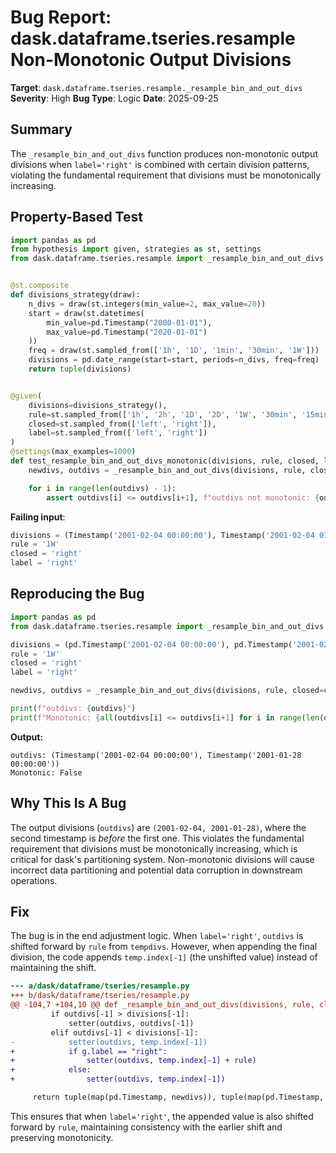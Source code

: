 # Bug Report: dask.dataframe.tseries.resample Non-Monotonic Output Divisions

**Target**: `dask.dataframe.tseries.resample._resample_bin_and_out_divs`
**Severity**: High
**Bug Type**: Logic
**Date**: 2025-09-25

## Summary

The `_resample_bin_and_out_divs` function produces non-monotonic output divisions when `label='right'` is combined with certain division patterns, violating the fundamental requirement that divisions must be monotonically increasing.

## Property-Based Test

```python
import pandas as pd
from hypothesis import given, strategies as st, settings
from dask.dataframe.tseries.resample import _resample_bin_and_out_divs


@st.composite
def divisions_strategy(draw):
    n_divs = draw(st.integers(min_value=2, max_value=20))
    start = draw(st.datetimes(
        min_value=pd.Timestamp("2000-01-01"),
        max_value=pd.Timestamp("2020-01-01")
    ))
    freq = draw(st.sampled_from(['1h', '1D', '1min', '30min', '1W']))
    divisions = pd.date_range(start=start, periods=n_divs, freq=freq)
    return tuple(divisions)


@given(
    divisions=divisions_strategy(),
    rule=st.sampled_from(['1h', '2h', '1D', '2D', '1W', '30min', '15min']),
    closed=st.sampled_from(['left', 'right']),
    label=st.sampled_from(['left', 'right'])
)
@settings(max_examples=1000)
def test_resample_bin_and_out_divs_monotonic(divisions, rule, closed, label):
    newdivs, outdivs = _resample_bin_and_out_divs(divisions, rule, closed=closed, label=label)

    for i in range(len(outdivs) - 1):
        assert outdivs[i] <= outdivs[i+1], f"outdivs not monotonic: {outdivs[i]} > {outdivs[i+1]}"
```

**Failing input**:
```python
divisions = (Timestamp('2001-02-04 00:00:00'), Timestamp('2001-02-04 01:00:00'))
rule = '1W'
closed = 'right'
label = 'right'
```

## Reproducing the Bug

```python
import pandas as pd
from dask.dataframe.tseries.resample import _resample_bin_and_out_divs

divisions = (pd.Timestamp('2001-02-04 00:00:00'), pd.Timestamp('2001-02-04 01:00:00'))
rule = '1W'
closed = 'right'
label = 'right'

newdivs, outdivs = _resample_bin_and_out_divs(divisions, rule, closed=closed, label=label)

print(f"outdivs: {outdivs}")
print(f"Monotonic: {all(outdivs[i] <= outdivs[i+1] for i in range(len(outdivs)-1))}")
```

**Output:**
```
outdivs: (Timestamp('2001-02-04 00:00:00'), Timestamp('2001-01-28 00:00:00'))
Monotonic: False
```

## Why This Is A Bug

The output divisions (`outdivs`) are `(2001-02-04, 2001-01-28)`, where the second timestamp is *before* the first one. This violates the fundamental requirement that divisions must be monotonically increasing, which is critical for dask's partitioning system. Non-monotonic divisions will cause incorrect data partitioning and potential data corruption in downstream operations.

## Fix

The bug is in the end adjustment logic. When `label='right'`, `outdivs` is shifted forward by `rule` from `tempdivs`. However, when appending the final division, the code appends `temp.index[-1]` (the unshifted value) instead of maintaining the shift.

```diff
--- a/dask/dataframe/tseries/resample.py
+++ b/dask/dataframe/tseries/resample.py
@@ -104,7 +104,10 @@ def _resample_bin_and_out_divs(divisions, rule, closed="left", label="left"):
         if outdivs[-1] > divisions[-1]:
             setter(outdivs, outdivs[-1])
         elif outdivs[-1] < divisions[-1]:
-            setter(outdivs, temp.index[-1])
+            if g.label == "right":
+                setter(outdivs, temp.index[-1] + rule)
+            else:
+                setter(outdivs, temp.index[-1])

     return tuple(map(pd.Timestamp, newdivs)), tuple(map(pd.Timestamp, outdivs))
```

This ensures that when `label='right'`, the appended value is also shifted forward by `rule`, maintaining consistency with the earlier shift and preserving monotonicity.
